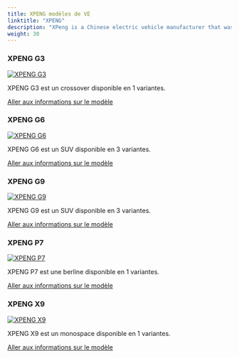 ```yaml
---
title: XPENG modèles de VE
linktitle: "XPENG"
description: "XPeng is a Chinese electric vehicle manufacturer that was founded in 2014 by He Xiaopeng, a former Alibaba executive and internet entrepreneur. The company is headquartered in Guangzhou, Guangdong, with offices in Mountain View, California, United States and is publicly traded on the New York Stock Exchange. "
weight: 30
---
```

<!-- markdownlint-disable MD033 -->
<!-- markdownlint-disable MD010 -->


<div class="container p-3 mb-4 bg-body-tertiary rounded border">
<h3> XPENG G3</h3>
	<div class="row">
		<div class="col col-12 col-md-6">
			<a href="g3"><img src="https://media.evkx.net/multimedia/models/xpeng/g3/g3i/main_1_st.jpeg" class="img-fluid" alt="XPENG G3" ></a>
		</div>
		<div class="col col-12 col-md-6">
<p>
XPENG G3 est un crossover disponible en 1 variantes.
</p>
	<a href="g3/" class="btn btn-outline-primary" role="button">Aller aux informations sur le modèle</a>
		</div>
	</div>
</div>
<div class="container p-3 mb-4 bg-body-tertiary rounded border">
<h3> XPENG G6</h3>
	<div class="row">
		<div class="col col-12 col-md-6">
			<a href="g6"><img src="https://media.evkx.net/multimedia/models/xpeng/g6/g6_awd_performance/main_1_st.jpg" class="img-fluid" alt="XPENG G6" ></a>
		</div>
		<div class="col col-12 col-md-6">
<p>
XPENG G6 est un SUV disponible en 3 variantes.
</p>
	<a href="g6/" class="btn btn-outline-primary" role="button">Aller aux informations sur le modèle</a>
		</div>
	</div>
</div>
<div class="container p-3 mb-4 bg-body-tertiary rounded border">
<h3> XPENG G9</h3>
	<div class="row">
		<div class="col col-12 col-md-6">
			<a href="g9"><img src="https://media.evkx.net/multimedia/models/xpeng/g9/g9_awd_performance/main_1_st.jpg" class="img-fluid" alt="XPENG G9" ></a>
		</div>
		<div class="col col-12 col-md-6">
<p>
XPENG G9 est un SUV disponible en 3 variantes.
</p>
	<a href="g9/" class="btn btn-outline-primary" role="button">Aller aux informations sur le modèle</a>
		</div>
	</div>
</div>
<div class="container p-3 mb-4 bg-body-tertiary rounded border">
<h3> XPENG P7</h3>
	<div class="row">
		<div class="col col-12 col-md-6">
			<a href="p7"><img src="https://media.evkx.net/multimedia/models/xpeng/p7/p7_awd_performance/main_1_st.jpg" class="img-fluid" alt="XPENG P7" ></a>
		</div>
		<div class="col col-12 col-md-6">
<p>
XPENG P7 est une berline disponible en 1 variantes.
</p>
	<a href="p7/" class="btn btn-outline-primary" role="button">Aller aux informations sur le modèle</a>
		</div>
	</div>
</div>
<div class="container p-3 mb-4 bg-body-tertiary rounded border">
<h3> XPENG X9</h3>
	<div class="row">
		<div class="col col-12 col-md-6">
			<a href="x9"><img src="https://media.evkx.net/multimedia/models/xpeng/x9/x9_awd_performance/main_1_st.jpg" class="img-fluid" alt="XPENG X9" ></a>
		</div>
		<div class="col col-12 col-md-6">
<p>
XPENG X9 est un monospace disponible en 1 variantes.
</p>
	<a href="x9/" class="btn btn-outline-primary" role="button">Aller aux informations sur le modèle</a>
		</div>
	</div>
</div>

